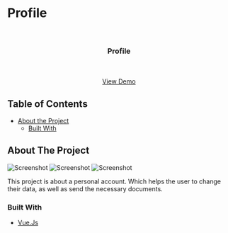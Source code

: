 # Profile
<!-- PROJECT LOGO -->
<br />
<p align="center">

  <h3 align="center">Profile</h3>

  <p align="center">
    <br />
    <br />
    <a href="https://elegant-mestorf-e97e83.netlify.app/main/profile">View Demo</a>
  </p>
</p>



<!-- TABLE OF CONTENTS -->
## Table of Contents

* [About the Project](#about-the-project)
  * [Built With](#built-with)



<!-- ABOUT THE PROJECT -->
## About The Project

![Screenshot](./images/main.png)
![Screenshot](./images/main2.png)
![Screenshot](./images/bg.png)

This project is about a personal account. Which helps the user to change their data, as well as send the necessary documents.
### Built With

* [Vue.Js](https://vuejs.org/)
